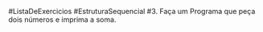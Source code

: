 #ListaDeExercicios
#EstruturaSequencial
#3. Faça um Programa que peça dois números e imprima a soma.
